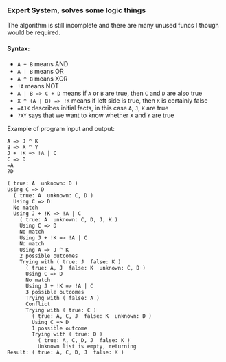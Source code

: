 ### Expert System, solves some logic things

The algorithm is still incomplete and there are many unused funcs I though would be required.

#### Syntax:
* `A + B` means AND
* `A | B` means OR
* `A ^ B` means XOR
* `!A` means NOT
* `A | B => C + D` means if `A` or `B` are true, then `C` and `D` are also true
* `X ^ (A | B) => !K` means if left side is true, then `K` is certainly false
* `=AJK` describes initial facts, in this case `A`, `J`, `K` are true
* `?XY` says that we want to know whether `X` and `Y` are true

Example of program input and output:
```
A => J ^ K
B => X ^ Y
J + !K => !A | C
C => D
=A
?D
```
```
( true: A  unknown: D )
Using C => D
  ( true: A  unknown: C, D )
  Using C => D
  No match
  Using J + !K => !A | C
    ( true: A  unknown: C, D, J, K )
    Using C => D
    No match
    Using J + !K => !A | C
    No match
    Using A => J ^ K
    2 possible outcomes
    Trying with ( true: J  false: K )
      ( true: A, J  false: K  unknown: C, D )
      Using C => D
      No match
      Using J + !K => !A | C
      3 possible outcomes
      Trying with ( false: A )
      Conflict
      Trying with ( true: C )
        ( true: A, C, J  false: K  unknown: D )
        Using C => D
        1 possible outcome
        Trying with ( true: D )
          ( true: A, C, D, J  false: K )
          Unknown list is empty, returning
Result: ( true: A, C, D, J  false: K )
```

